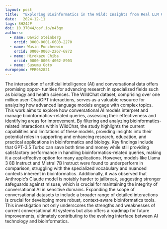 ```yaml
---
layout: post
title:  "Exploring Bioinformatics in the Wild: Insights from Real LLM Conversations"
date:   2024-12-11
tags: BH24JP
doi: 10.37044/osf.io/n43qx
authors:
  - name: David Steinberg
    orcid: 0000-0001-6683-2270
  - name: Wasin Poncheewin
    orcid: 0000-0003-2267-6872
  - name: Hirokazu Chiba
    orcid: 0000-0003-4062-8903
  - name: Susumu Goto
europepmc: PPR952821
---
```


The intersection of artificial intelligence (AI) and conversational data offers promising oppor- tunities for advancing research in specialized fields such as biology and health sciences. The WildChat dataset, comprising over one million user-ChatGPT interactions, serves as a valuable resource for analyzing how advanced language models engage with complex topics. This work aims to explore how conversational AI models interpret and manage bioinformatics-related queries, assessing their effectiveness and identifying areas for improvement. By filtering and analyzing bioinformatics-related interactions within WildChat, the study highlights the current capabilities and limitations of these models, providing insights into their potential roles in supporting and enhancing research, education, and practical applications in bioinformatics and biology. Key findings include that GPT-3.5 Turbo can save both time and money while still providing satisfactory performance in handling bioinformatics-related queries, making it a cost-effective option for many applications. However, models like Llama 3 8B Instruct and Mistral 7B Instruct were found to underperform in comparison, struggling with the specialized vocabulary and nuanced contexts inherent in bioinformatics. Additionally, it was observed that Anthropic’s Claude model is notably harder to jailbreak, suggesting stronger safeguards against misuse, which is crucial for maintaining the integrity of conversational AI in sensitive domains. Expanding the scope of conversational datasets to include a broader range of detailed interactions is crucial for developing more robust, context-aware bioinformatics tools. This investigation not only underscores the strengths and weaknesses of current conversational AI systems but also offers a roadmap for future improvements, ultimately contributing to the evolving interface between AI technology and bioinformatics.

